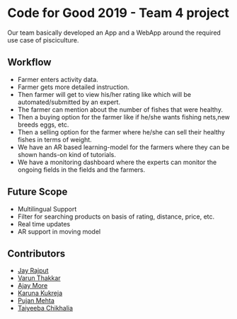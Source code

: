 # Code for Good 2019 - Team 4 project
Our team basically developed an App and a WebApp around the required use case of pisciculture.

## Workflow
* Farmer enters activity data.
* Farmer gets more detailed instruction.
* Then farmer will get to view his/her rating like which will be automated/submitted by an expert.
* The farmer can mention about the number of fishes that were healthy.
* Then a buying option for the farmer like if he/she wants fishing nets,new breeds eggs, etc.
* Then a selling option for the farmer where he/she can sell their healthy fishes in terms of weight.
* We have an AR based learning-model for the farmers where they can be shown hands-on kind of tutorials.
* We have a monitoring dashboard where the experts can monitor the ongoing fields in the fields and the farmers.

## Future Scope
* Multilingual Support
* Filter for searching products on basis of rating, distance, price, etc.
* Real time updates
* AR support in moving model

## Contributors
* [Jay Rajput](https://github.com/jay24rajput)
* [Varun Thakkar](https://github.com/Varun-P-Thakkar)
* [Ajay More](https://github.com/Kiteretsoo)
* [Karuna Kukreja](https://github.com/karunakukreja)
* [Pujan Mehta](https://github.com/pujanm)
* [Taiyeeba Chikhalia](https://github.com/taiyeeba)
